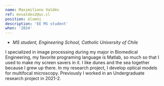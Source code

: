 ```yaml
---
name: Maximiliano Valdés
ref: mvvaldes2@uc.cl
position: alumni
description: 'EE MS student'
when: '2024'
---
```


- _MS student, Engineering School, Catholic University of Chile_

I specialized in image processing during my major in Biomedical Engineering, my favorite programing language is Matlab, so much so that I used to make my screen savers in it. I like dunes and the sea together because I grew up there. In my research project, I develop optical models for multifocal microscopy. Previously I worked in an Undergraduate research project in 2021-2.
